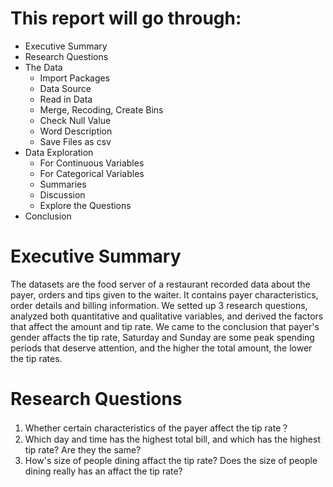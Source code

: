 # This report will go through:
- Executive Summary
- Research Questions
- The Data
	- Import Packages
	- Data Source
	- Read in Data
	- Merge, Recoding, Create Bins
	- Check Null Value
	- Word Description
	- Save Files as csv
- Data Exploration
	- For Continuous Variables
	- For Categorical Variables
	- Summaries
	- Discussion
	- Explore the Questions
- Conclusion

# Executive Summary
The datasets are the food server of a restaurant recorded data about the payer, orders and tips given to the waiter. It contains payer characteristics, order details and billing information. We setted up 3 research questions, analyzed both quantitative and qualitative variables, and derived the factors that affect the amount and tip rate. We came to the conclusion that payer's gender affacts the tip rate, Saturday and Sunday are some peak spending periods that deserve attention, and the higher the total amount, the lower the tip rates.

# Research Questions
1. Whether certain characteristics of the payer affect the tip rate？
2. Which day and time has the highest total bill, and which has the highest tip rate? Are they the same?
3. How's size of people dining affact the tip rate? Does the size of people dining really has an affact the tip rate?

